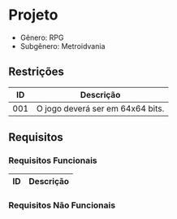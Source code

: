 # Projeto
* Gênero: RPG
* Subgênero: Metroidvania

## Restrições
|  ID  |Descrição|
|------|---------|
|001|O jogo deverá ser em 64x64 bits.|
## Requisitos

### Requisitos Funcionais
|  ID  |Descrição|
|------|---------|

### Requisitos Não Funcionais
